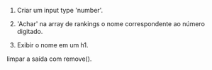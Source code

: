 1. Criar um input type 'number'.

2. 'Achar' na array de rankings o nome correspondente ao número digitado.

3. Exibir o nome em um h1.

limpar a saída com remove().
